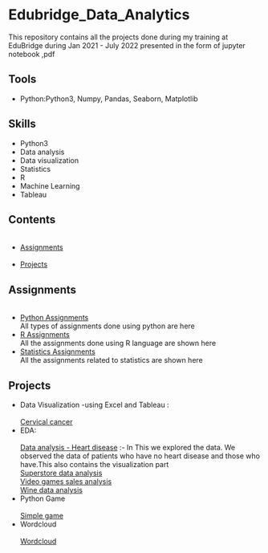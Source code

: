 <html>
<head>
  <h1>Edubridge_Data_Analytics</h1>
  </head>
  <body>
    This repository contains all the projects done during my training at EduBridge during Jan 2021 - July 2022 presented in the form of jupyter notebook ,pdf
    <h2>Tools</h2>
    <ul>
      <li>Python:Python3, Numpy, Pandas, Seaborn, Matplotlib</li>
    </ul>
    <h2>Skills</h2>
    <ul>
      <li>Python3</li>
      <li>Data analysis</li>
      <li>Data visualization</li>
      <li>Statistics</li>
      <li>R</li>
      <li>Machine Learning</li>
      <li>Tableau</li>
    </ul>
    <h2>Contents</h2>
    <ul>
      <a href="https://github.com/Snehacj/Edubridge-Data-Analytics/tree/main/Assignments"><br/><li>Assignments</a></li>
      <a href="https://github.com/Snehacj/Edubridge-Data-Analytics/tree/main/Projects"><br/><li>Projects</a></li>
    </ul>
    <h2>Assignments</h2>
    <ul>
      <a href="https://github.com/Snehacj/Edubridge-Data-Analytics/tree/main/Assignments/Python"><br/><li>Python Assignments</a></li>
      All types of assignments done using python are here
      <a href="https://github.com/Snehacj/Edubridge-Data-Analytics/tree/main/Assignments/R"><br/><li>R Assignments</a></li>
      All the assignments done using R language are shown here
      <a href="https://github.com/Snehacj/Edubridge-Data-Analytics/tree/main/Assignments/Statistics"><br/><li>Statistics Assignments</a></li> 
      All the assignments related to statistics are shown here
    </ul>
    <h2>Projects</h2>
    <ul>
    <li>Data Visualization -using Excel and Tableau :</li>
      <a href="https://github.com/Snehacj/Edubridge-Data-Analytics/tree/main/Projects/Excel%20data%20analysing:-%20Cervical%20%20cancer"><br/>Cervical cancer</a>
    <li>EDA:</li>  
      <a href="https://github.com/Snehacj/Edubridge-Data-Analytics/tree/main/Projects/Data%20analysis%20-%20Heart%20disease"><br/>Data analysis - Heart disease</a>
      :- In This we explored the data. We observed the data of patients who have no heart disease and those who have.This also contains the visualization part
      <a href="https://github.com/Snehacj/Edubridge-Data-Analytics/tree/main/Projects/Superstore%20data%20analysis"><br/>Superstore data analysis</a>
      <a href="https://github.com/Snehacj/Edubridge-Data-Analytics/tree/main/Projects/Video%20games%20sales%20analysis"><br/>Video games sales analysis</a>
      <a href="https://github.com/Snehacj/Edubridge-Data-Analytics/tree/main/Projects/Wine%20data%20analysis"><br/>Wine data analysis</a>
    <li>Python Game</li>
      <a href="https://github.com/Snehacj/Edubridge-Data-Analytics/tree/main/Projects/Simple%20game"><br/>Simple game</a>
    <li>Wordcloud</li>
      <a href="https://github.com/Snehacj/Edubridge-Data-Analytics/tree/main/Projects/Wordcloud"><br/>Wordcloud</a>
    </ul>
  </body
    </html>
        
      
